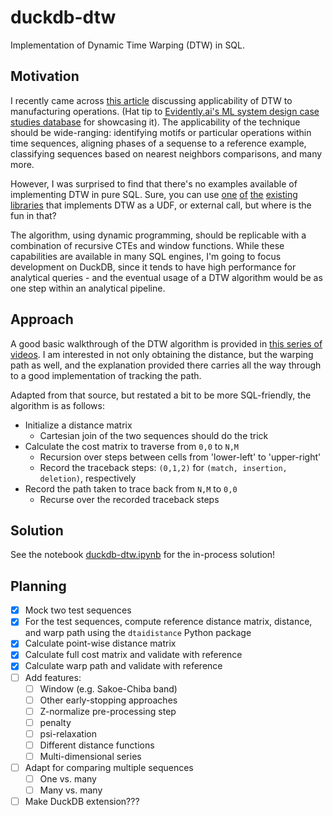 # duckdb-dtw
Implementation of Dynamic Time Warping (DTW) in SQL.

## Motivation

I recently came across [this article](https://medium.com/trusted-data-science-haleon/fastdtw-in-action-optimizing-manufacturing-operations-c07f3cc5023c) discussing applicability of DTW to manufacturing operations. (Hat tip to [Evidently.ai's ML system design case studies database](https://www.evidentlyai.com/ml-system-design) for showcasing it). The applicability of the technique should be wide-ranging: identifying motifs or particular operations within time sequences, aligning phases of a sequense to a reference example, classifying sequences based on nearest neighbors comparisons, and many more.

However, I was surprised to find that there's no examples available of implementing DTW in pure SQL. Sure, you can use [one](https://pypi.org/project/dtaidistance/) [of](https://tslearn.readthedocs.io/en/stable/index.html) [the](https://pyts.readthedocs.io/en/stable/index.html) [existing](https://pypi.org/project/dtw-python/) [libraries](https://pypi.org/project/fastdtw/) that implements DTW as a UDF, or external call, but where is the fun in that? 

The algorithm, using dynamic programming, should be replicable with a combination of recursive CTEs and window functions. While these capabilities are available in many SQL engines, I'm going to focus development on DuckDB, since it tends to have high performance for analytical queries - and the eventual usage of a DTW algorithm would be as one step within an analytical pipeline.

## Approach

A good basic walkthrough of the DTW algorithm is provided in [this series of videos](https://www.youtube.com/playlist?list=PLmZlBIcArwhMJoGk5zpiRlkaHUqy5dLzL). I am interested in not only obtaining the distance, but the warping path as well, and the explanation provided there carries all the way through to a good implementation of tracking the path. 

Adapted from that source, but restated a bit to be more SQL-friendly, the algorithm is as follows:

* Initialize a distance matrix
    * Cartesian join of the two sequences should do the trick
* Calculate the cost matrix to traverse from `0,0` to `N,M`
  * Recursion over steps between cells from 'lower-left' to 'upper-right'
  * Record the traceback steps: `(0,1,2)` for `(match, insertion, deletion)`, respectively
* Record the path taken to trace back from `N,M` to `0,0`
  * Recurse over the recorded traceback steps

## Solution

See the notebook [duckdb-dtw.ipynb](duckdb-dtw.ipynb) for the in-process solution!
 
## Planning

- [x] Mock two test sequences
- [x] For the test sequences, compute reference distance matrix, distance, and warp path using the `dtaidistance` Python package
- [x] Calculate point-wise distance matrix
- [x] Calculate full cost matrix and validate with reference
- [x] Calculate warp path and validate with reference
- [ ] Add features:
  - [ ] Window (e.g. Sakoe-Chiba band)
  - [ ] Other early-stopping approaches
  - [ ] Z-normalize pre-processing step
  - [ ] penalty
  - [ ] psi-relaxation
  - [ ] Different distance functions
  - [ ] Multi-dimensional series
- [ ] Adapt for comparing multiple sequences
  - [ ] One vs. many
  - [ ] Many vs. many
- [ ] Make DuckDB extension???
